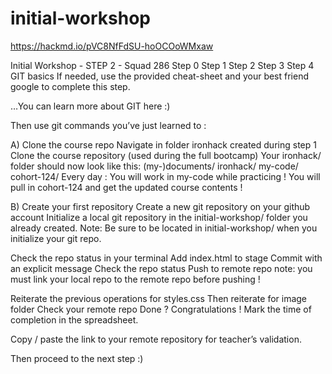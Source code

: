 # initial-workshop
https://hackmd.io/pVC8NfFdSU-hoOCOoWMxaw

Initial Workshop - STEP 2 - Squad 286
Step 0
Step 1
Step 2
Step 3
Step 4
GIT basics
If needed, use the provided cheat-sheet and your best friend google to complete this step.

…You can learn more about GIT here :)

Then use git commands you’ve just learned to :

A) Clone the course repo
Navigate in folder ironhack created during step 1
Clone the course repository (used during the full bootcamp)
Your ironhack/ folder should now look like this:
(my-)documents/
ironhack/
my-code/
cohort-124/
Every day :
You will work in my-code while practicing !
You will pull in cohort-124 and get the updated course contents !

B) Create your first repository
Create a new git repository on your github account
Initialize a local git repository in the initial-workshop/ folder you already created.
Note: Be sure to be located in initial-workshop/ when you initialize your git repo.

Check the repo status in your terminal
Add index.html to stage
Commit with an explicit message
Check the repo status
Push to remote repo
note: you must link your local repo to the remote repo before pushing !

Reiterate the previous operations for styles.css
Then reiterate for image folder
Check your remote repo
Done ? Congratulations !
Mark the time of completion in the spreadsheet.

Copy / paste the link to your remote repository for teacher’s validation.

Then proceed to the next step :)
